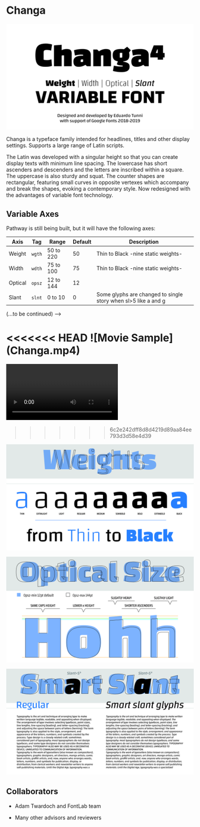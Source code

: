 # Changa

![](CHANGA-cover.jpg)

Changa is a typeface family intended for headlines, titles and other display settings. Supports a large range of Latin scripts.

The Latin was developed with a singular height so that you can create display texts with minimum line spacing. The lowercase has short ascenders and descenders and the letters are inscribed within a square. The uppercase is also sturdy and squat. The counter shapes are rectangular, featuring small curves in opposite vertexes which accompany and break the shapes, evoking a contemporary style. Now redesigned with the advantages of variable font technology.

## Variable Axes

Pathway is still being built, but it will have the following axes:

| Axis       | Tag    | Range        | Default | Description
| ---------- | ------ | ------------ | ------- | ---------------------------------------------------------------
| Weight     | `wgth` | 50 to 220    | 50      | Thin to Black -nine static weights-
| Width      | `wdth` | 75 to 100    | 75      | Thin to Black -nine static weights-
| Optical    | `opsz` | 12 to 144    | 12      | 
| Slant      | `slnt` | 0 to 10      | 0       | Some glyphs are changed to single story when sl>5 like a and g                             |

(...to be continued) -->

<<<<<<< HEAD
![Movie Sample] (Changa.mp4)
=======
![Movie Sample](CHANGA.mov)
>>>>>>> 6c2e242dff8d8d4219d89aa84ee793d3d58e4d39

![Weight Sample](CHANGA-new-weights.jpg)

![Optical Sample](CHANGA-optical-big.jpg)

![Smart Slant Samople](CHANGA-slant.jpg)


## Collaborators 

- Adam Twardoch and FontLab team

+ Many other advisors and reviewers


